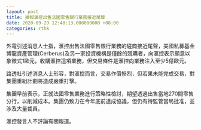 ```yaml
---
layout: post
title: 據報滙控出售法國零售銀行業務接近尾聲
date: 2020-09-29 12:48:13.000000000 +08:00
categories: rthk
---
```


外電引述消息人士指，滙控出售法國零售銀行業務的磋商接近尾聲，美國私募基金博龍資產管理(Cerberus)及另一家投資機構是僅餘的競購者，向滙控表示願意以象徵式1歐元，收購滙控這項業務，但交易條件是滙控向業務注入至少5億歐元。

路透社引述消息人士形容，對滙控而言，交易作價慘烈，但若果未能完成交易，對集團重組計劃將造成嚴重打擊。

集團早前表示，正就法國零售業務進行策略性檢討，期望透過出售當地270間零售分行，以削減成本。集團仍致力在今年底前達成協議，但仍有待監管當局批准，並涉及大量裁員。

滙控發言人不評論有關報道。
